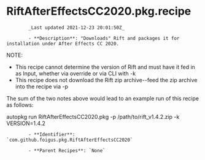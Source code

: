 # RiftAfterEffectsCC2020.pkg.recipe

            _Last updated 2021-12-23 20:01:50Z_

            - **Description**: "Downloads" Rift and packages it for installation under After Effects CC 2020.

NOTE:
- This recipe cannot determine the version of Rift and must have it fed in as Input, whether via override or via CLI with -k
- This recipe does not download the Rift zip archive--feed the zip archive into the recipe via -p

The sum of the two notes above would lead to an example run of this recipe as follows:

autopkg run RiftAfterEffectsCC2020.pkg -p /path/to/rift_v1.4.2.zip -k VERSION=1.4.2

            - **Identifier**: `com.github.foigus.pkg.RiftAfterEffectsCC2020`

            - **Parent Recipes**: `None`
